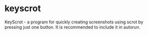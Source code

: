 # keyscrot
KeyScrot - a program for quickly creating screenshots using scrot by pressing just one button. It is recommended to include it in autorun.
